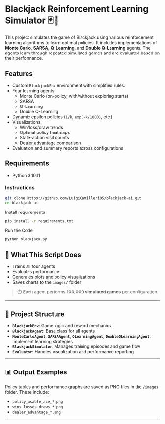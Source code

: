 # Blackjack Reinforcement Learning Simulator 🃏🧠

This project simulates the game of Blackjack using various reinforcement learning algorithms to learn optimal policies. It includes implementations of **Monte Carlo**, **SARSA**, **Q-Learning**, and **Double Q-Learning** agents. The agents learn through repeated simulated games and are evaluated based on their performance.

## Features

- Custom `BlackjackEnv` environment with simplified rules.
- Four learning agents:
  - Monte Carlo (on-policy, with/without exploring starts)
  - SARSA
  - Q-Learning
  - Double Q-Learning
- Dynamic epsilon policies (`1/k`, `exp(-k/1000)`, etc.)
- Visualizations:
  - Win/loss/draw trends
  - Optimal policy heatmaps
  - State-action visit counts
  - Dealer advantage comparison
- Evaluation and summary reports across configurations

## Requirements

- Python 3.10.11

### Instructions

```bash
git clone https://github.com/LuigiCamilleri05/blackjack-ai.git
cd blackjack-ai
```

Install requirements
```bash
pip install -r requirements.txt
```

Run the Code
```bash
python blackjack.py
```

## 🔄 What This Script Does

- Trains all four agents
- Evaluates performance
- Generates plots and policy visualizations
- Saves charts to the `images/` folder

> ⏱️ Each agent performs **100,000 simulated games** per configuration.

---

## 📁 Project Structure

- **`BlackjackEnv`**: Game logic and reward mechanics
- **`BlackjackAgent`**: Base class for all agents
- **`MonteCarloAgent`**, **`SARSAAgent`**, **`QLearningAgent`**, **`DoubleQLearningAgent`**: Implement learning strategies
- **`BlackjackSimulator`**: Manages training episodes and game flow
- **`Evaluator`**: Handles visualization and performance reporting

---

## 📊 Output Examples

Policy tables and performance graphs are saved as PNG files in the `/images` folder. These include:

- `policy_usable_ace_*.png`
- `wins_losses_draws_*.png`
- `dealer_advantage_*.png`

---
